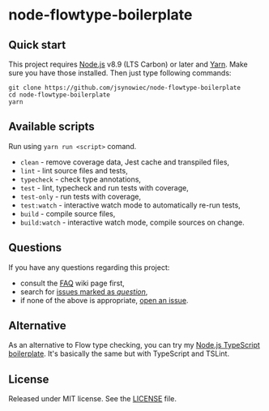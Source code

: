 # node-flowtype-boilerplate

## Quick start

This project requires [Node.js][nodejs] v8.9 (LTS Carbon) or later and [Yarn][yarn]. Make sure you have those installed. Then just type following commands:

```
git clone https://github.com/jsynowiec/node-flowtype-boilerplate
cd node-flowtype-boilerplate
yarn
```

## Available scripts

Run using `yarn run <script>` comand.

+ `clean` - remove coverage data, Jest cache and transpiled files,
+ `lint` - lint source files and tests,
+ `typecheck` - check type annotations,
+ `test` - lint, typecheck and run tests with coverage,
+ `test-only` - run tests with coverage,
+ `test:watch` - interactive watch mode to automatically re-run tests, 
+ `build` - compile source files,
+ `build:watch` - interactive watch mode, compile sources on change.

## Questions

If you have any questions regarding this project:

* consult the [FAQ][wiki-faq] wiki page first,
* search for [issues marked as *question*][issues-question],
* if none of the above is appropriate, [open an issue][new-issue].

## Alternative

As an alternative to Flow type checking, you can try my [Node.js TypeScript boilerplate][ts-boilerplate]. It's basically the same but with TypeScript and TSLint.

## License
Released under MIT license. See the [LICENSE](https://github.com/jsynowiec/node-flowtype-boilerplate/blob/master/LICENSE) file.

[dependencies-badge]: https://david-dm.org/jsynowiec/node-flowtype-boilerplate/dev-status.svg
[dependencies]: https://david-dm.org/jsynowiec/node-flowtype-boilerplate?type=dev
[nodejs-badge]: https://img.shields.io/badge/node->=%208.9-blue.svg
[nodejs]: https://nodejs.org/dist/latest-v8.x/docs/api/
[yarn-badge]: https://img.shields.io/badge/yarn->=%201.0-blue.svg
[yarn]: https://yarnpkg.com
[travis-badge]: https://travis-ci.org/jsynowiec/node-flowtype-boilerplate.svg?branch=master
[travis-ci]: https://travis-ci.org/jsynowiec/node-flowtype-boilerplate
[license-badge]: https://img.shields.io/badge/license-MIT-blue.svg
[license]: https://github.com/jsynowiec/node-flowtype-boilerplate/blob/master/LICENSE
[prs-badge]: https://img.shields.io/badge/PRs-welcome-brightgreen.svg
[prs]: http://makeapullrequest.com
[donate-badge]: https://img.shields.io/badge/$-support-green.svg
[donate]: http://bit.ly/donate-js
[github-watch-badge]: https://img.shields.io/github/watchers/jsynowiec/node-flowtype-boilerplate.svg?style=social
[github-watch]: https://github.com/jsynowiec/node-flowtype-boilerplate/watchers
[github-star-badge]: https://img.shields.io/github/stars/jsynowiec/node-flowtype-boilerplate.svg?style=social
[github-star]: https://github.com/jsynowiec/node-flowtype-boilerplate/stargazers
[twitter]: https://twitter.com/intent/tweet?text=Check%20out%20this%20Node.js%20ES6+%20@flowtype%20boilerplate%20https://github.com/jsynowiec/node-flowtype-boilerplate%20%F0%9F%91%8D
[twitter-badge]: https://img.shields.io/twitter/url/https/jsynowiec/node-flowtype-boilerplate.svg?style=social
[jest]: https://facebook.github.io/jest/

[flowtype]: https://flowtype.org/
[eslint]: http://eslint.org/
[airbnb-base]: https://github.com/airbnb/javascript/tree/master/packages/eslint-config-airbnb-base
[eslint-flowtype]: https://www.npmjs.com/package/eslint-plugin-flowtype
[flow-typed]: https://github.com/flowtype/flow-typed
[editorconfig]: https://github.com/jsynowiec/node-flowtype-boilerplate/blob/master/.editorconfig

[ts-boilerplate]: https://github.com/jsynowiec/node-typescript-boilerplate

[wiki-faq]: https://github.com/jsynowiec/node-flowtype-boilerplate/wiki/FAQ

[new-issue]: https://github.com/jsynowiec/node-flowtype-boilerplate/issues/new
[issues-question]: https://github.com/jsynowiec/node-flowtype-boilerplate/issues?utf8=✓&q=label%3Aquestion%20
